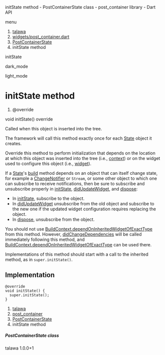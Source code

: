 




initState method - PostContainerState class - post\_container library - Dart API







menu

1. [talawa](../../index.html)
2. [widgets/post\_container.dart](../../widgets_post_container/widgets_post_container-library.html)
3. [PostContainerState](../../widgets_post_container/PostContainerState-class.html)
4. initState method

initState


dark\_mode

light\_mode




# initState method


1. @override

void
initState()
override

Called when this object is inserted into the tree.

The framework will call this method exactly once for each [State](https://api.flutter.dev/flutter/widgets/State-class.html) object
it creates.

Override this method to perform initialization that depends on the
location at which this object was inserted into the tree (i.e., [context](https://api.flutter.dev/flutter/widgets/State/context.html))
or on the widget used to configure this object (i.e., [widget](https://api.flutter.dev/flutter/widgets/State/widget.html)).

If a [State](https://api.flutter.dev/flutter/widgets/State-class.html)'s [build](../../widgets_post_container/PostContainerState/build.html) method depends on an object that can itself
change state, for example a [ChangeNotifier](https://api.flutter.dev/flutter/foundation/ChangeNotifier-class.html) or `Stream`, or some
other object to which one can subscribe to receive notifications, then
be sure to subscribe and unsubscribe properly in [initState](../../widgets_post_container/PostContainerState/initState.html),
[didUpdateWidget](https://api.flutter.dev/flutter/widgets/State/didUpdateWidget.html), and [dispose](../../widgets_post_container/PostContainerState/dispose.html):

* In [initState](../../widgets_post_container/PostContainerState/initState.html), subscribe to the object.
* In [didUpdateWidget](https://api.flutter.dev/flutter/widgets/State/didUpdateWidget.html) unsubscribe from the old object and subscribe
  to the new one if the updated widget configuration requires
  replacing the object.
* In [dispose](../../widgets_post_container/PostContainerState/dispose.html), unsubscribe from the object.

You should not use [BuildContext.dependOnInheritedWidgetOfExactType](https://api.flutter.dev/flutter/widgets/BuildContext/dependOnInheritedWidgetOfExactType.html) from this
method. However, [didChangeDependencies](https://api.flutter.dev/flutter/widgets/State/didChangeDependencies.html) will be called immediately
following this method, and [BuildContext.dependOnInheritedWidgetOfExactType](https://api.flutter.dev/flutter/widgets/BuildContext/dependOnInheritedWidgetOfExactType.html) can
be used there.

Implementations of this method should start with a call to the inherited
method, as in `super.initState()`.


## Implementation

```
@override
void initState() {
  super.initState();
}
```

 


1. [talawa](../../index.html)
2. [post\_container](../../widgets_post_container/widgets_post_container-library.html)
3. [PostContainerState](../../widgets_post_container/PostContainerState-class.html)
4. initState method

##### PostContainerState class





talawa
1.0.0+1






